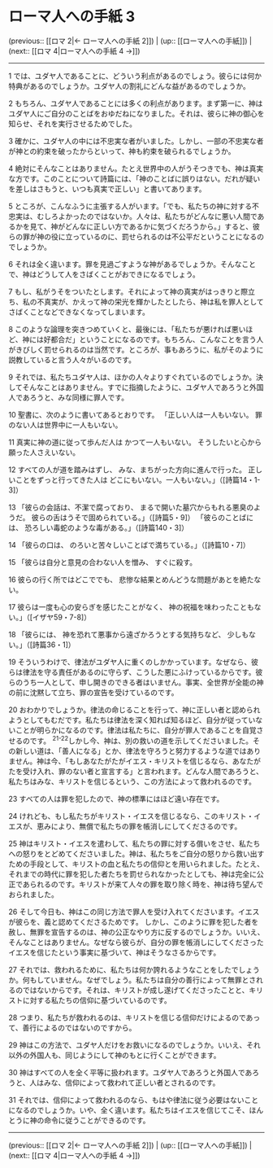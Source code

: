 # ローマ人への手紙 3

(previous:: [[ロマ 2|← ローマ人への手紙 2]]) | (up:: [[ローマ人への手紙]]) | (next:: [[ロマ 4|ローマ人への手紙 4 →]])

***


1 では、ユダヤ人であることに、どういう利点があるのでしょう。彼らには何か特典があるのでしょうか。ユダヤ人の割礼にどんな益があるのでしょうか。 

2 もちろん、ユダヤ人であることには多くの利点があります。まず第一に、神はユダヤ人にご自分のことばをおゆだねになりました。それは、彼らに神の御心を知らせ、それを実行させるためでした。 

3 確かに、ユダヤ人の中には不忠実な者がいました。しかし、一部の不忠実な者が神との約束を破ったからといって、神も約束を破られるでしょうか。 

4 絶対にそんなことはありません。たとえ世界中の人がうそつきでも、神は真実な方です。このことについて詩篇には、「神のことばに誤りはない。だれが疑いを差しはさもうと、いつも真実で正しい」と書いてあります。 

5 ところが、こんなふうに主張する人がいます。「でも、私たちの神に対する不忠実は、むしろよかったのではないか。人々は、私たちがどんなに悪い人間であるかを見て、神がどんなに正しい方であるかに気づくだろうから。」すると、彼らの罪が神の役に立っているのに、罰せられるのは不公平だということになるのでしょうか。 

6 それは全く違います。罪を見過ごすような神があるでしょうか。そんなことで、神はどうして人をさばくことがおできになるでしょう。 

7 もし、私がうそをついたとします。それによって神の真実がはっきりと際立ち、私の不真実が、かえって神の栄光を輝かしたとしたら、神は私を罪人としてさばくことなどできなくなってしまいます。 

8 このような論理を突きつめていくと、最後には、「私たちが悪ければ悪いほど、神には好都合だ」ということになるのです。もちろん、こんなことを言う人がきびしく罰せられるのは当然です。ところが、事もあろうに、私がそのように説教していると言う人々がいるのです。 

9 それでは、私たちユダヤ人は、ほかの人々よりすぐれているのでしょうか。決してそんなことはありません。すでに指摘したように、ユダヤ人であろうと外国人であろうと、みな同様に罪人です。 

10 聖書に、次のように書いてあるとおりです。 「正しい人は一人もいない。 罪のない人は世界中に一人もいない。 

11 真実に神の道に従って歩んだ人は かつて一人もいない。 そうしたいと心から願った人さえいない。 

12 すべての人が道を踏みはずし、 みな、まちがった方向に進んで行った。 正しいことをずっと行ってきた人は どこにもいない。一人もいない。」（[詩篇14・1-3]） 

13 「彼らの会話は、不潔で腐っており、 まるで開いた墓穴からもれる悪臭のようだ。 彼らの舌はうそで固められている。」（[詩篇5・9]） 「彼らのことばには、 恐ろしい毒蛇のような毒がある。」（[詩篇140・3]） 

14 「彼らの口は、 のろいと苦々しいことばで満ちている。」（[詩篇10・7]） 

15 「彼らは自分と意見の合わない人を憎み、 すぐに殺す。 

16 彼らの行く所ではどこででも、 悲惨な結果とめんどうな問題があとを絶たない。 

17 彼らは一度も心の安らぎを感じたことがなく、 神の祝福を味わったこともない。」（[イザヤ59・7-8]） 

18 「彼らには、 神を恐れて悪事から遠ざかろうとする気持ちなど、 少しもない。」（[詩篇36・1]） 

19 そういうわけで、律法がユダヤ人に重くのしかかっています。なぜなら、彼らは律法を守る責任があるのに守らず、こうした悪にふけっているからです。彼らのうち一人として、申し開きのできる者はいません。事実、全世界が全能の神の前に沈黙して立ち、罪の宣告を受けているのです。 

20 おわかりでしょうか。律法の命じることを行って、神に正しい者と認められようとしてもむだです。私たちは律法を深く知れば知るほど、自分が従っていないことが明らかになるのです。律法は私たちに、自分が罪人であることを自覚させるのです。 <sup class="versenum">21-22</sup>しかし今、神は、別の救いの道を示してくださいました。その新しい道は、「善人になる」とか、律法を守ろうと努力するような道ではありません。神は今、「もしあなたがたがイエス・キリストを信じるなら、あなたがたを受け入れ、罪のない者と宣言する」と言われます。どんな人間であろうと、私たちはみな、キリストを信じるという、この方法によって救われるのです。 

23 すべての人は罪を犯したので、神の標準にはほど遠い存在です。 

24 けれども、もし私たちがキリスト・イエスを信じるなら、このキリスト・イエスが、恵みにより、無償で私たちの罪を帳消しにしてくださるのです。 

25 神はキリスト・イエスを遣わして、私たちの罪に対する償いをさせ、私たちへの怒りをとどめてくださいました。神は、私たちをご自分の怒りから救い出すための手段として、キリストの血と私たちの信仰とを用いられました。たとえ、それまでの時代に罪を犯した者たちを罰せられなかったとしても、神は完全に公正であられるのです。キリストが来て人々の罪を取り除く時を、神は待ち望んでおられました。 

26 そして今日も、神はこの同じ方法で罪人を受け入れてくださいます。イエスが彼らを、義と認めてくださるためです。 しかし、このように罪を犯した者を赦し、無罪を宣告するのは、神の公正なやり方に反するのでしょうか。いいえ、そんなことはありません。なぜなら彼らが、自分の罪を帳消しにしてくださったイエスを信じたという事実に基づいて、神はそうなさるからです。 

27 それでは、救われるために、私たちは何か誇れるようなことをしたでしょうか。何もしていません。なぜでしょう。私たちは自分の善行によって無罪とされるのではないからです。それは、キリストが成し遂げてくださったことと、キリストに対する私たちの信仰に基づいているのです。 

28 つまり、私たちが救われるのは、キリストを信じる信仰だけによるのであって、善行によるのではないのですから。 

29 神はこの方法で、ユダヤ人だけをお救いになるのでしょうか。いいえ、それ以外の外国人も、同じようにして神のもとに行くことができます。 

30 神はすべての人を全く平等に扱われます。ユダヤ人であろうと外国人であろうと、人はみな、信仰によって救われて正しい者とされるのです。 

31 それでは、信仰によって救われるのなら、もはや律法に従う必要はないことになるのでしょうか。いや、全く違います。私たちはイエスを信じてこそ、ほんとうに神の命令に従うことができるのです。

***

(previous:: [[ロマ 2|← ローマ人への手紙 2]]) | (up:: [[ローマ人への手紙]]) | (next:: [[ロマ 4|ローマ人への手紙 4 →]])
